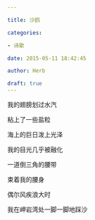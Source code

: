 ```yaml
---

title: 沙鸥

categories:

- 诗歌

date: 2015-05-11 18:42:45

author: Herb

draft: true
---
```


我的翅膀划过水汽

粘上了一些盐粒

海上的巨日泼上光泽

我的目光几乎被融化

一道倒三角的腰带

束着我的腰身

偶尔风疾浪大时

我在岬岩湾处一脚一脚地踩沙